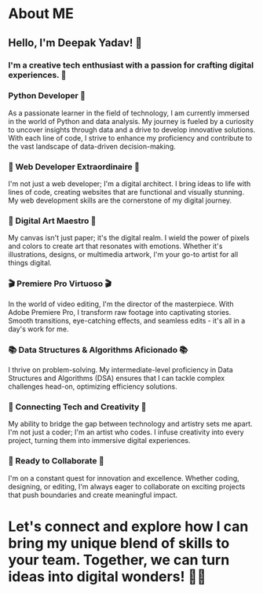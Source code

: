 # About ME
## Hello, I'm Deepak Yadav! 👋

### I'm a creative tech enthusiast with a passion for crafting digital experiences. 🌟

### Python Developer 🐍
As a passionate learner in the field of technology, I am currently immersed in the world of Python and data analysis. My journey is fueled by a curiosity to uncover insights through data and a drive to develop innovative solutions. With each line of code, I strive to enhance my proficiency and contribute to the vast landscape of data-driven decision-making.

### 💼 Web Developer Extraordinaire 💼
I'm not just a web developer; I'm a digital architect. I bring ideas to life with lines of code, creating websites that are functional and visually stunning. My web development skills are the cornerstone of my digital journey.

### 🎨 Digital Art Maestro 🎨
My canvas isn't just paper; it's the digital realm. I wield the power of pixels and colors to create art that resonates with emotions. Whether it's illustrations, designs, or multimedia artwork, I'm your go-to artist for all things digital.

### 🎬 Premiere Pro Virtuoso 🎬
In the world of video editing, I'm the director of the masterpiece. With Adobe Premiere Pro, I transform raw footage into captivating stories. Smooth transitions, eye-catching effects, and seamless edits - it's all in a day's work for me.

### 📚 Data Structures & Algorithms Aficionado 📚
I thrive on problem-solving. My intermediate-level proficiency in Data Structures and Algorithms (DSA) ensures that I can tackle complex challenges head-on, optimizing efficiency solutions.

### 🌟 Connecting Tech and Creativity 🌟
My ability to bridge the gap between technology and artistry sets me apart. I'm not just a coder; I'm an artist who codes. I infuse creativity into every project, turning them into immersive digital experiences.

### 🚀 Ready to Collaborate 🚀
I'm on a constant quest for innovation and excellence. Whether coding, designing, or editing, I'm always eager to collaborate on exciting projects that push boundaries and create meaningful impact.

# Let's connect and explore how I can bring my unique blend of skills to your team. Together, we can turn ideas into digital wonders! 🚀✨
